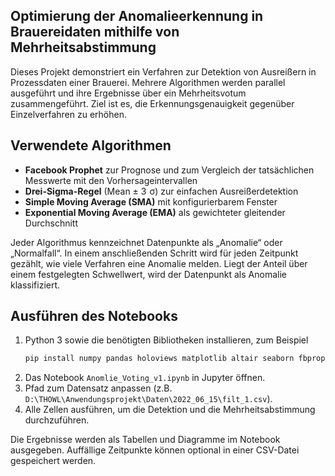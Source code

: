 ## Optimierung der Anomalieerkennung in Brauereidaten mithilfe von Mehrheitsabstimmung

Dieses Projekt demonstriert ein Verfahren zur Detektion von Ausreißern in Prozessdaten einer Brauerei. Mehrere Algorithmen werden parallel ausgeführt und ihre Ergebnisse über ein Mehrheitsvotum zusammengeführt. Ziel ist es, die Erkennungsgenauigkeit gegenüber Einzelverfahren zu erhöhen.

## Verwendete Algorithmen

* **Facebook Prophet** zur Prognose und zum Vergleich der tatsächlichen Messwerte mit den Vorhersageintervallen
* **Drei-Sigma-Regel** (Mean ± 3  σ) zur einfachen Ausreißerdetektion
* **Simple Moving Average (SMA)** mit konfigurierbarem Fenster
* **Exponential Moving Average (EMA)** als gewichteter gleitender Durchschnitt

Jeder Algorithmus kennzeichnet Datenpunkte als „Anomalie“ oder „Normalfall“. In einem anschließenden Schritt wird für jeden Zeitpunkt gezählt, wie viele Verfahren eine Anomalie melden. Liegt der Anteil über einem festgelegten Schwellwert, wird der Datenpunkt als Anomalie klassifiziert.

## Ausführen des Notebooks

1. Python 3 sowie die benötigten Bibliotheken installieren, zum Beispiel
   ```bash
   pip install numpy pandas holoviews matplotlib altair seaborn fbprophet
   ```
2. Das Notebook `Anomlie_Voting_v1.ipynb` in Jupyter öffnen.
3. Pfad zum Datensatz anpassen (z.B. `D:\THOWL\Anwendungsprojekt\Daten\2022_06_15\filt_1.csv`).
4. Alle Zellen ausführen, um die Detektion und die Mehrheitsabstimmung durchzuführen.

Die Ergebnisse werden als Tabellen und Diagramme im Notebook ausgegeben. Auffällige Zeitpunkte können optional in einer CSV-Datei gespeichert werden.
